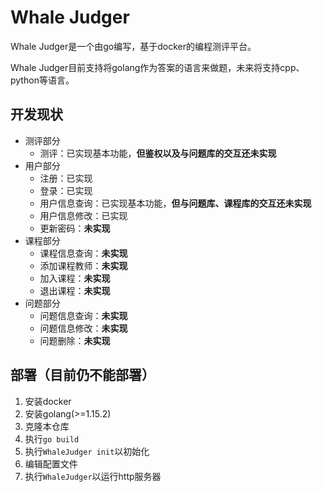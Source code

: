 # Whale Judger

Whale Judger是一个由go编写，基于docker的编程测评平台。

Whale Judger目前支持将golang作为答案的语言来做题，未来将支持cpp、python等语言。

## 开发现状

- 测评部分
  - 测评：已实现基本功能，**但鉴权以及与问题库的交互还未实现**
- 用户部分
  - 注册：已实现
  - 登录：已实现
  - 用户信息查询：已实现基本功能，**但与问题库、课程库的交互还未实现**
  - 用户信息修改：已实现
  - 更新密码：**未实现**
- 课程部分
  - 课程信息查询：**未实现**
  - 添加课程教师：**未实现**
  - 加入课程：**未实现**
  - 退出课程：**未实现**
- 问题部分
  - 问题信息查询：**未实现**
  - 问题信息修改：**未实现**
  - 问题删除：**未实现**


## 部署（目前仍不能部署）

1. 安装docker
2. 安装golang(>=1.15.2)
3. 克隆本仓库
4. 执行`go build`
5. 执行`WhaleJudger init`以初始化
6. 编辑配置文件
7. 执行`WhaleJudger`以运行http服务器
